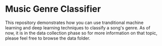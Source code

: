 # Music Genre Classifier

This repository demonstrates how you can use tranditional machine learning and deep learning techniques to classify a song's genre. As of now, it is in the data collection phase so for more information on that topic, please feel free to browse the data folder.
